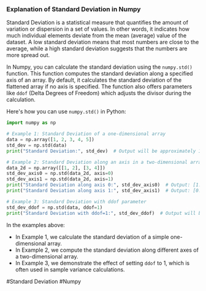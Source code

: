 ### Explanation of Standard Deviation in Numpy

Standard Deviation is a statistical measure that quantifies the amount of variation or dispersion in a set of values. In other words, it indicates how much individual elements deviate from the mean (average) value of the dataset. A low standard deviation means that most numbers are close to the average, while a high standard deviation suggests that the numbers are more spread out.

In Numpy, you can calculate the standard deviation using the `numpy.std()` function. This function computes the standard deviation along a specified axis of an array. By default, it calculates the standard deviation of the flattened array if no axis is specified. The function also offers parameters like `ddof` (Delta Degrees of Freedom) which adjusts the divisor during the calculation.

Here's how you can use `numpy.std()` in Python:

```python
import numpy as np

# Example 1: Standard Deviation of a one-dimensional array
data = np.array([1, 2, 3, 4, 5])
std_dev = np.std(data)
print("Standard Deviation:", std_dev)  # Output will be approximately 1.414

# Example 2: Standard Deviation along an axis in a two-dimensional array
data_2d = np.array([[1, 2], [3, 4]])
std_dev_axis0 = np.std(data_2d, axis=0)
std_dev_axis1 = np.std(data_2d, axis=1)
print("Standard Deviation along axis 0:", std_dev_axis0)  # Output: [1. 1.]
print("Standard Deviation along axis 1:", std_dev_axis1)  # Output: [0.5 0.5]

# Example 3: Standard Deviation with ddof parameter
std_dev_ddof = np.std(data, ddof=1)
print("Standard Deviation with ddof=1:", std_dev_ddof)  # Output will be approximately 1.581
```

In the examples above:
- In Example 1, we calculate the standard deviation of a simple one-dimensional array.
- In Example 2, we compute the standard deviation along different axes of a two-dimensional array.
- In Example 3, we demonstrate the effect of setting `ddof` to 1, which is often used in sample variance calculations.

#Standard Deviation #Numpy
